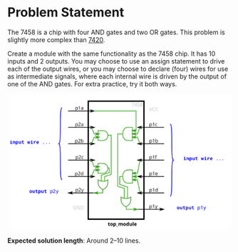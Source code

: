# Problem Statement

The 7458 is a chip with four AND gates and two OR gates. This problem is slightly more complex than [7420]().

Create a module with the same functionality as the 7458 chip. It has 10 inputs and 2 outputs. You may choose to use an assign statement to drive each of the output wires, or you may choose to declare (four) wires for use as intermediate signals, where each internal wire is driven by the output of one of the AND gates. For extra practice, try it both ways.

![alt text](image.png)

**Expected solution length**: Around 2–10 lines.